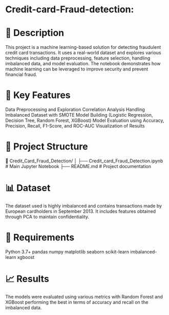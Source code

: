 # Credit-card-Fraud-detection:



# 📌 Description

This project is a machine learning-based solution for detecting fraudulent credit card transactions. It uses a real-world dataset and explores various techniques including data preprocessing, feature selection, handling imbalanced data, and model evaluation. The notebook demonstrates how machine learning can be leveraged to improve security and prevent financial fraud.


# 🧠 Key Features

Data Preprocessing and Exploration
Correlation Analysis
Handling Imbalanced Dataset with SMOTE
Model Building (Logistic Regression, Decision Tree, Random Forest, XGBoost)
Model Evaluation using Accuracy, Precision, Recall, F1-Score, and ROC-AUC
Visualization of Results


# 📂 Project Structure

📁 Credit_Card_Fraud_Detection/
│
├── Credit_card_Fraud_Detection.ipynb   # Main Jupyter Notebook
├── README.md                           # Project documentation


# 📊 Dataset

The dataset used is highly imbalanced and contains transactions made by European cardholders in September 2013. It includes features obtained through PCA to maintain confidentiality.




# 🔧 Requirements

Python 3.7+
pandas
numpy
matplotlib
seaborn
scikit-learn
imbalanced-learn
xgboost



# 📈 Results

The models were evaluated using various metrics with Random Forest and XGBoost performing the best in terms of accuracy and recall on the imbalanced data.


